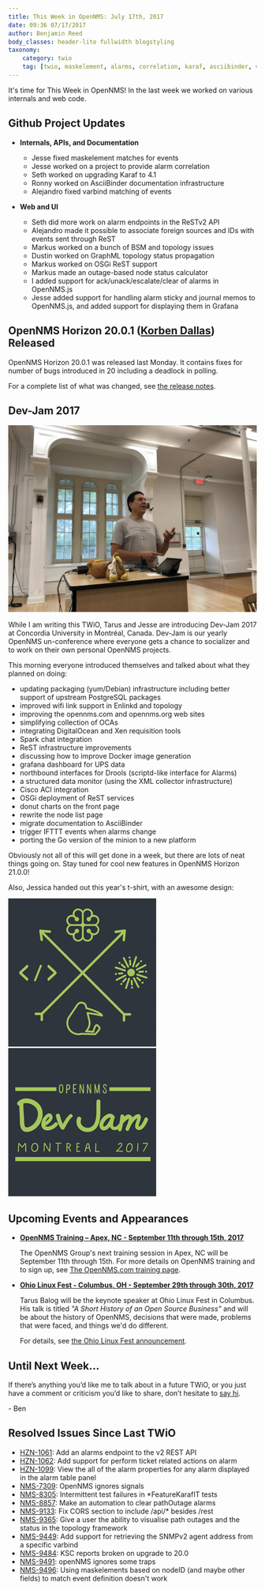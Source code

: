 ```yaml
---
title: This Week in OpenNMS: July 17th, 2017
date: 09:36 07/17/2017
author: Benjamin Reed
body_classes: header-lite fullwidth blogstyling
taxonomy:
    category: twio
    tag: [twio, maskelement, alarms, correlation, karaf, asciibinder, varbinds, rest, bsm, topology, graphml, osgi, outages, opennms.js, helm, grafana, horizon, dev-jam, training, ohio linux fest, olf]
---
```


It's time for This Week in OpenNMS!  In the last week we worked on various internals and web code.

<!-- git log --all --no-merges --since='2017-07-10 00:00:00' --until='2017-07-17 00:00:00' --format='%Cblue%ai %Cgreen%aN %Cred%d %Creset%s %Cblue(%H)' | sort | less -R -->

## Github Project Updates

* __Internals, APIs, and Documentation__

  * Jesse fixed maskelement matches for events
  * Jesse worked on a project to provide alarm correlation
  * Seth worked on upgrading Karaf to 4.1
  * Ronny worked on AsciiBinder documentation infrastructure
  * Alejandro fixed varbind matching of events

* __Web and UI__

  * Seth did more work on alarm endpoints in the ReSTv2 API
  * Alejandro made it possible to associate foreign sources and IDs with events sent through ReST
  * Markus worked on a bunch of BSM and topology issues
  * Dustin worked on GraphML topology status propagation
  * Markus worked on OSGi ReST support
  * Markus made an outage-based node status calculator
  * I added support for ack/unack/escalate/clear of alarms in OpenNMS.js
  * Jesse added support for handling alarm sticky and journal memos to OpenNMS.js, and added support for displaying them in Grafana

## OpenNMS Horizon 20.0.1 ([Korben Dallas](http://fifth-element.wikia.com/wiki/Korben_Dallas)) Released

OpenNMS Horizon 20.0.1 was released last Monday.  It contains fixes for number of bugs introduced in 20 including a deadlock in polling.

For a complete list of what was changed, see [the release notes](http://bit.ly/opennms-changes-20-0-1).

## Dev-Jam 2017

![Dev-Jam 2017](tarus-devjam.jpg)

While I am writing this TWiO, Tarus and Jesse are introducing Dev-Jam 2017 at Concordia University in Montréal, Canada.  Dev-Jam is our yearly OpenNMS un-conference where everyone gets a chance to socializer and to work on their own personal OpenNMS projects.

This morning everyone introduced themselves and talked about what they planned on doing:

* updating packaging (yum/Debian) infrastructure including better support of upstream PostgreSQL packages
* improved wifi link support in Enlinkd and topology
* improving the opennms.com and opennms.org web sites
* simplifying collection of OCAs
* integrating DigitalOcean and Xen requisition tools
* Spark chat integration
* ReST infrastructure improvements
* discussing how to improve Docker image generation
* grafana dashboard for UPS data
* northbound interfaces for Drools (scriptd-like interface for Alarms)
* a structured data monitor (using the XML collector infrastructure)
* Cisco ACI integration
* OSGi deployment of ReST services
* donut charts on the front page
* rewrite the node list page
* migrate documentation to AsciiBinder
* trigger IFTTT events when alarms change
* porting the Go version of the minion to a new platform

Obviously not all of this will get done in a week, but there are lots of neat things going on.  Stay tuned for cool new features in OpenNMS Horizon 21.0.0!

Also, Jessica handed out this year's t-shirt, with an awesome design:

![Front](dev-jam-2017-front-300.png) ![Back](dev-jam-2017-back-300.png)


## Upcoming Events and Appearances

* __[OpenNMS Training – Apex, NC - September 11th through 15th, 2017](http://www.opennms.com/training/)__

  The OpenNMS Group's next training session in Apex, NC will be September 11th through 15th.  For more details on OpenNMS training and to sign up, see [The OpenNMS.com training page](http://www.opennms.com/training/).

* __[Ohio Linux Fest - Columbus, OH - September 29th through 30th, 2017](https://ohiolinux.org/tarus-balog-to-keynote-ohio-linuxfest-2017/)__

  Tarus Balog will be the keynote speaker at Ohio Linux Fest in Columbus.  His talk is titled _"A Short History of an Open Source Business"_ and will be about the history of OpenNMS, decisions that were made, problems that were faced, and things we'd do different.

  For details, see [the Ohio Linux Fest announcement](https://ohiolinux.org/tarus-balog-to-keynote-ohio-linuxfest-2017/).

## Until Next Week…

If there’s anything you’d like me to talk about in a future TWiO, or you just have a comment or criticism you’d like to share, don’t hesitate to [say hi](mailto:twio@opennms.org).

\- Ben

<!--
  https://github.com/OpenNMS/twio-fodder/blob/master/scripts/twio-issues-list.pl
-->

## Resolved Issues Since Last TWiO

* [HZN-1061](https://issues.opennms.org/browse/HZN-1061): Add an alarms endpoint to the v2 REST API
* [HZN-1062](https://issues.opennms.org/browse/HZN-1062): Add support for perform ticket related actions on alarm
* [HZN-1099](https://issues.opennms.org/browse/HZN-1099): View the all of the alarm properties for any alarm displayed in the alarm table panel
* [NMS-7309](https://issues.opennms.org/browse/NMS-7309): OpenNMS ignores signals
* [NMS-8305](https://issues.opennms.org/browse/NMS-8305): Intermittent test failures in *FeatureKarafIT tests
* [NMS-8857](https://issues.opennms.org/browse/NMS-8857): Make an automation to clear pathOutage alarms
* [NMS-9133](https://issues.opennms.org/browse/NMS-9133): Fix CORS section to include /api/* besides /rest 
* [NMS-9365](https://issues.opennms.org/browse/NMS-9365): Give a user the ability to visualise path outages and the status in the topology framework
* [NMS-9449](https://issues.opennms.org/browse/NMS-9449): Add support for retrieving the SNMPv2 agent address from a specific varbind
* [NMS-9484](https://issues.opennms.org/browse/NMS-9484): KSC reports broken on upgrade to 20.0
* [NMS-9491](https://issues.opennms.org/browse/NMS-9491): openNMS ignores some traps
* [NMS-9496](https://issues.opennms.org/browse/NMS-9496): Using maskelements based on nodeID (and maybe other fields) to match event definition doesn't work
